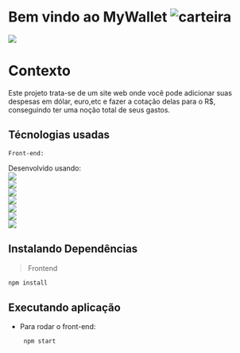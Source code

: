 # Bem vindo ao MyWallet   <img src='' alt="carteira"/>

<img src="https://cdn.discordapp.com/attachments/935207613543624835/941470242922704897/Captura_de_tela_de_2022-02-10_17-15-08.png"/>

# Contexto
Este projeto trata-se de um site web onde você pode adicionar suas despesas em dólar, euro,etc e fazer a cotação delas para o R$, conseguindo ter uma noção total de seus gastos.

## Técnologias usadas

```
Front-end:
```

Desenvolvido usando: </br>
<img src='https://img.shields.io/badge/CSS3-1572B6?style=for-the-badge&logo=css3&logoColor=white'/></br>
<img src='https://img.shields.io/badge/React-20232A?style=for-the-badge&logo=react&logoColor=61DAFB'/></br>
<img heigth="10px" src='https://img.shields.io/badge/HTML5-E34F26?style=for-the-badge&logo=html5&logoColor=white'/></br>
<img src='https://img.shields.io/badge/Redux-593D88?style=for-the-badge&logo=redux&logoColor=white'/></br>
<img src='https://img.shields.io/badge/Bootstrap-563D7C?style=for-the-badge&logo=bootstrap&logoColor=white'/></br>
<img src='https://img.shields.io/badge/JavaScript-323330?style=for-the-badge&logo=javascript&logoColor=F7DF1E'/></br>
<img src='	https://img.shields.io/badge/React_Router-CA4245?style=for-the-badge&logo=react-router&logoColor=white'/></br>

## Instalando Dependências
> Frontend
```bash
npm install
``` 

## Executando aplicação
* Para rodar o front-end:

  ```
   npm start
  ```
